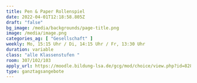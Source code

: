 ```yaml
---
title: Pen & Paper Rollenspiel
date: 2022-04-01T12:18:58.805Z
draft: "false"
bg_image: /media/backgrounds/page-title.png
image: /media/image.png
categories_ag: [ "Gesellschaft" ]
weekly: Mo, 15:15 Uhr / Di, 14:15 Uhr / Fr, 13:30 Uhr
duration: variable
class: "alle Klassenstufen "
room: 307/102/103
apply_url: https://moodle.bildung-lsa.de/gcg/mod/choice/view.php?id=828
type: ganztagsangebote
---
```


